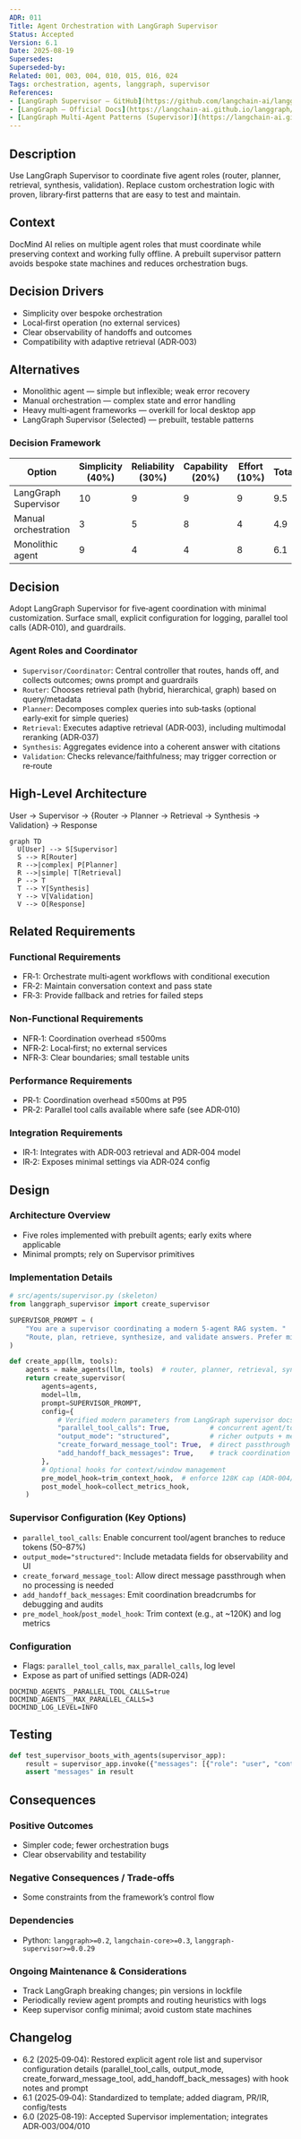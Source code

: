 ```yaml
---
ADR: 011
Title: Agent Orchestration with LangGraph Supervisor
Status: Accepted
Version: 6.1
Date: 2025-08-19
Supersedes:
Superseded-by:
Related: 001, 003, 004, 010, 015, 016, 024
Tags: orchestration, agents, langgraph, supervisor
References:
- [LangGraph Supervisor — GitHub](https://github.com/langchain-ai/langgraph-supervisor-py)
- [LangGraph — Official Docs](https://langchain-ai.github.io/langgraph/)
- [LangGraph Multi‑Agent Patterns (Supervisor)](https://langchain-ai.github.io/langgraph/concepts/agentic_concepts/#multi-agent)
---
```


## Description

Use LangGraph Supervisor to coordinate five agent roles (router, planner, retrieval, synthesis, validation). Replace custom orchestration logic with proven, library‑first patterns that are easy to test and maintain.

## Context

DocMind AI relies on multiple agent roles that must coordinate while preserving context and working fully offline. A prebuilt supervisor pattern avoids bespoke state machines and reduces orchestration bugs.

## Decision Drivers

- Simplicity over bespoke orchestration
- Local‑first operation (no external services)
- Clear observability of handoffs and outcomes
- Compatibility with adaptive retrieval (ADR‑003)

## Alternatives

- Monolithic agent — simple but inflexible; weak error recovery
- Manual orchestration — complex state and error handling
- Heavy multi‑agent frameworks — overkill for local desktop app
- LangGraph Supervisor (Selected) — prebuilt, testable patterns

### Decision Framework

| Option                       | Simplicity (40%) | Reliability (30%) | Capability (20%) | Effort (10%) | Total | Decision      |
| --------------------------- | ---------------- | ----------------- | ---------------- | ------------ | ----- | ------------- |
| LangGraph Supervisor        | 10               | 9                 | 9                | 9            | 9.5   | ✅ Selected    |
| Manual orchestration        | 3                | 5                 | 8                | 4            | 4.9   | Rejected      |
| Monolithic agent            | 9                | 4                 | 4                | 8            | 6.1   | Rejected      |

## Decision

Adopt LangGraph Supervisor for five‑agent coordination with minimal customization. Surface small, explicit configuration for logging, parallel tool calls (ADR‑010), and guardrails.

### Agent Roles and Coordinator

- `Supervisor/Coordinator`: Central controller that routes, hands off, and collects outcomes; owns prompt and guardrails
- `Router`: Chooses retrieval path (hybrid, hierarchical, graph) based on query/metadata
- `Planner`: Decomposes complex queries into sub‑tasks (optional early‑exit for simple queries)
- `Retrieval`: Executes adaptive retrieval (ADR‑003), including multimodal reranking (ADR‑037)
- `Synthesis`: Aggregates evidence into a coherent answer with citations
- `Validation`: Checks relevance/faithfulness; may trigger correction or re‑route

## High-Level Architecture

User → Supervisor → {Router → Planner → Retrieval → Synthesis → Validation} → Response

```mermaid
graph TD
  U[User] --> S[Supervisor]
  S --> R[Router]
  R -->|complex| P[Planner]
  R -->|simple| T[Retrieval]
  P --> T
  T --> Y[Synthesis]
  Y --> V[Validation]
  V --> O[Response]
```

## Related Requirements

### Functional Requirements

- FR‑1: Orchestrate multi‑agent workflows with conditional execution
- FR‑2: Maintain conversation context and pass state
- FR‑3: Provide fallback and retries for failed steps

### Non-Functional Requirements

- NFR‑1: Coordination overhead ≤500ms
- NFR‑2: Local‑first; no external services
- NFR‑3: Clear boundaries; small testable units

### Performance Requirements

- PR‑1: Coordination overhead ≤500ms at P95
- PR‑2: Parallel tool calls available where safe (see ADR‑010)

### Integration Requirements

- IR‑1: Integrates with ADR‑003 retrieval and ADR‑004 model
- IR‑2: Exposes minimal settings via ADR‑024 config

## Design

### Architecture Overview

- Five roles implemented with prebuilt agents; early exits where applicable
- Minimal prompts; rely on Supervisor primitives

### Implementation Details

```python
# src/agents/supervisor.py (skeleton)
from langgraph_supervisor import create_supervisor

SUPERVISOR_PROMPT = (
    "You are a supervisor coordinating a modern 5‑agent RAG system. "
    "Route, plan, retrieve, synthesize, and validate answers. Prefer minimal steps."
)

def create_app(llm, tools):
    agents = make_agents(llm, tools)  # router, planner, retrieval, synthesis, validation
    return create_supervisor(
        agents=agents,
        model=llm,
        prompt=SUPERVISOR_PROMPT,
        config={
            # Verified modern parameters from LangGraph supervisor docs
            "parallel_tool_calls": True,          # concurrent agent/tool paths
            "output_mode": "structured",          # richer outputs + metadata
            "create_forward_message_tool": True,  # direct passthrough when needed
            "add_handoff_back_messages": True,    # track coordination handoffs
        },
        # Optional hooks for context/window management
        pre_model_hook=trim_context_hook,  # enforce 128K cap (ADR‑004/010)
        post_model_hook=collect_metrics_hook,
    )
```

### Supervisor Configuration (Key Options)

- `parallel_tool_calls`: Enable concurrent tool/agent branches to reduce tokens (50–87%)
- `output_mode="structured"`: Include metadata fields for observability and UI
- `create_forward_message_tool`: Allow direct message passthrough when no processing is needed
- `add_handoff_back_messages`: Emit coordination breadcrumbs for debugging and audits
- `pre_model_hook`/`post_model_hook`: Trim context (e.g., at ~120K) and log metrics

### Configuration

- Flags: `parallel_tool_calls`, `max_parallel_calls`, log level
- Expose as part of unified settings (ADR‑024)

```env
DOCMIND_AGENTS__PARALLEL_TOOL_CALLS=true
DOCMIND_AGENTS__MAX_PARALLEL_CALLS=3
DOCMIND_LOG_LEVEL=INFO
```

## Testing

```python
def test_supervisor_boots_with_agents(supervisor_app):
    result = supervisor_app.invoke({"messages": [{"role": "user", "content": "hi"}]})
    assert "messages" in result
```

## Consequences

### Positive Outcomes

- Simpler code; fewer orchestration bugs
- Clear observability and testability

### Negative Consequences / Trade-offs

- Some constraints from the framework’s control flow

### Dependencies

- Python: `langgraph>=0.2`, `langchain-core>=0.3`, `langgraph-supervisor>=0.0.29`

### Ongoing Maintenance & Considerations

- Track LangGraph breaking changes; pin versions in lockfile
- Periodically review agent prompts and routing heuristics with logs
- Keep supervisor config minimal; avoid custom state machines

## Changelog

- 6.2 (2025‑09‑04): Restored explicit agent role list and supervisor configuration details (parallel_tool_calls, output_mode, create_forward_message_tool, add_handoff_back_messages) with hook notes and prompt
- 6.1 (2025‑09‑04): Standardized to template; added diagram, PR/IR, config/tests
- 6.0 (2025‑08‑19): Accepted Supervisor implementation; integrates ADR‑003/004/010
